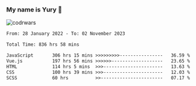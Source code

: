 ### My name is Yury 👋 
![codrwars](https://www.codewars.com/users/litury/badges/micro) 


<!--START_SECTION:waka-->

```txt
From: 28 January 2022 - To: 02 November 2023

Total Time: 836 hrs 58 mins

JavaScript       306 hrs 15 mins >>>>>>>>>----------------   36.59 %
Vue.js           197 hrs 56 mins >>>>>>-------------------   23.65 %
HTML             114 hrs 5 mins  >>>----------------------   13.63 %
CSS              100 hrs 39 mins >>>----------------------   12.03 %
SCSS             60 hrs          >>-----------------------   07.17 %
```

<!--END_SECTION:waka-->

